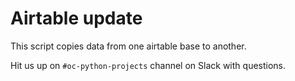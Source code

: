 # Airtable update

This script copies data from one airtable base to another.

Hit us up on `#oc-python-projects` channel on Slack with questions.